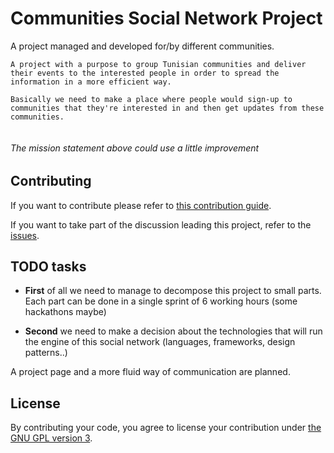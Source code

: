 # Communities Social Network Project

A project managed and developed for/by different communities.



```
A project with a purpose to group Tunisian communities and deliver their events to the interested people in order to spread the information in a more efficient way.

Basically we need to make a place where people would sign-up to communities that they're interested in and then get updates from these communities.


```
###### The mission statement above could use a little improvement



## Contributing

If you want to contribute please refer to [this contribution guide](https://github.com/RaedsLab/Tunisia-Communities-Social-Network/blob/master/CONTRIBUTING.md).

If you want to take part of the discussion leading this project, refer to the [issues](https://github.com/RaedsLab/Tunisian-Communities-Social-Network/issues).


## TODO tasks

 * <b>First</b> of all we need to manage to decompose this project to small parts. Each part can be done in a single sprint of 6 working hours (some hackathons maybe)

 * <b>Second</b> we need to make a decision about the technologies that will run the engine of this social network (languages, frameworks, design patterns..)
 

A project page and a more fluid way of communication are planned.

## License

By contributing your code, you agree to license your contribution under [the GNU GPL version 3](https://github.com/RaedsLab/Tunisian-Communities-Social-Network/blob/master/LICENSE).